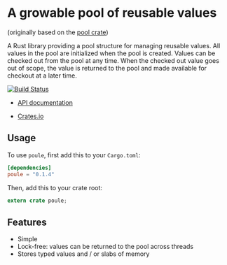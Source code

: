 # A growable pool of reusable values

(originally based on the [pool crate](https://crates.io/crates/pool))

A Rust library providing a pool structure for managing reusable values.
All values in the pool are initialized when the pool is created. Values
can be checked out from the pool at any time. When the checked out value
goes out of scope, the value is returned to the pool and made available
for checkout at a later time.

[![Build Status](https://travis-ci.org/sozu-proxy/poule.svg?branch=master)](https://travis-ci.org/sozu-proxy/poule)

- [API documentation](https://docs.rs/poule)

- [Crates.io](https://crates.io/crates/poule)

## Usage

To use `poule`, first add this to your `Cargo.toml`:

```toml
[dependencies]
poule = "0.1.4"
```

Then, add this to your crate root:

```rust
extern crate poule;
```

## Features

* Simple
* Lock-free: values can be returned to the pool across threads
* Stores typed values and / or slabs of memory
